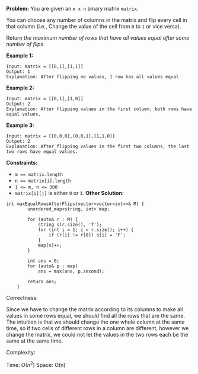 **Problem:**
You are given an `m x n` binary matrix `matrix`.

You can choose any number of columns in the matrix and flip every cell in that column (i.e., Change the value of the cell from `0` to `1` or vice versa).

Return *the maximum number of rows that have all values equal after some number of flips*.

 

**Example 1:**

```
Input: matrix = [[0,1],[1,1]]
Output: 1
Explanation: After flipping no values, 1 row has all values equal.
```

**Example 2:**

```
Input: matrix = [[0,1],[1,0]]
Output: 2
Explanation: After flipping values in the first column, both rows have equal values.
```

**Example 3:**

```
Input: matrix = [[0,0,0],[0,0,1],[1,1,0]]
Output: 2
Explanation: After flipping values in the first two columns, the last two rows have equal values.
```

 

**Constraints:**

- `m == matrix.length`
- `n == matrix[i].length`
- `1 <= m, n <= 300`
- `matrix[i][j]` is either `0` or `1`.
**Other Solution:**
```
int maxEqualRowsAfterFlips(vector<vector<int>>& M) {
		unordered_map<string, int> map;

		for (auto& r : M) {
			string s(r.size(), 'T');
			for (int i = 1; i < r.size(); i++) {
				if (r[i] != r[0]) s[i] = 'F';
			}
			map[s]++;
		}

		int ans = 0;
		for (auto& p : map)
			ans = max(ans, p.second);
		
		return ans;
	}
```
Correctness:

Since we have to change the matrix according to its columns to make all values in some rows equal, we should find all the rows that are the same. The intuition is that we should change the one whole column at the same time, so if two cells of different rows in a column are different, however we change the matrix, we could not let the values in the two rows each be the same at the same time.

Complexity:

Time: O($n^2$)
Space: O(n)